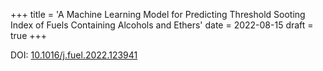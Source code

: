 +++
title = 'A Machine Learning Model for Predicting Threshold Sooting Index of Fuels Containing Alcohols and Ethers'
date = 2022-08-15
draft = true
+++

DOI: [10.1016/j.fuel.2022.123941](https://doi.org/10.1016/j.fuel.2022.123941)